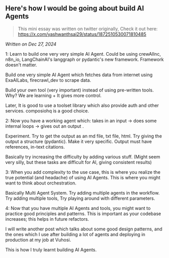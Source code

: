 ## Here's how I would be going about build AI Agents
> This mini essay was written on twitter originally, Check it out here: https://x.com/yashwanthsai29/status/1872510530071810485 

*Written on Dec 27, 2024*

1: Learn to build one very very simple AI Agent. Could be using crewAIInc, n8n_io, LangChainAI's langgraph or pydantic's new framework. Framework doesn't matter.

Build one very simple AI Agent which fetches data from internet using ExaAILabs, firecrawl_dev to scrape data.  

Build your own tool (very important) instead of using pre-written tools. Why? We are learning + It gives more control. 

Later, It is good to use a toolset library which also provide auth and other services. 
composiohq is a good choice. 

2: Now you have a working agent which:
takes in an input -> does some internal loops -> gives out an output .

Experiment. Try to get the output as an md file, txt file, html. Try giving the output a structure (pydantic). Make it very specific. Output must have references, in-text citations.

Basically try increasing the difficulty by adding various stuff. (Might seem very silly, but these tasks are difficult for AI, giving consistent results)

3: When you add complexity to the use case, this is where you realize the true potential (and headache) of using AI Agents. This is where you might want to think about orchestration. 

Basically Multi Agent System.
Try adding multiple agents in the workflow. Try adding multiple tools, Try playing around with different parameters.

4: Now that you have multiple AI Agents and tools, you might want to practice good principles and patterns. This is important as your codebase increases; this helps in future refactors.

I will write another post which talks about some good design patterns, and the ones which I use after building a lot of agents and deploying in production at my job at Vuhosi.  

This is how I truly learnt building AI Agents.